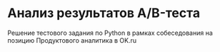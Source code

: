 # Анализ результатов A/B-теста

Решение тестового задания по Python в рамках собеседования на позицию Продуктового аналитика в OK.ru
